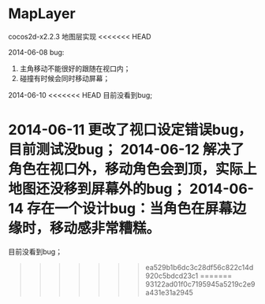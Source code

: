 MapLayer
========

cocos2d-x2.2.3 地图层实现 
<<<<<<< HEAD

2014-06-08
bug: 
1. 主角移动不能很好的跟随在视口内；
2. 碰撞有时候会同时移动屏幕；

2014-06-10
<<<<<<< HEAD
目前没看到bug;

2014-06-11
更改了视口设定错误bug，目前测试没bug；
2014-06-12
解决了角色在视口外，移动角色会到顶，实际上地图还没移到屏幕外的bug；
2014-06-14
存在一个设计bug：当角色在屏幕边缘时，移动感非常糟糕。
=======
目前没看到bug；
>>>>>>> ea529b1b6dc3c28df56c822c14d920c5bdcd23c1
=======
>>>>>>> 93122ad01f0c7195945a5219c2e9a431e31a2945
